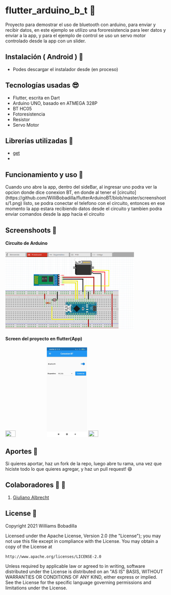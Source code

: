 # flutter_arduino_b_t :rocket:

Proyecto para demostrar el uso de bluetooth con arduino, para enviar y recibir datos, en este ejemplo se utilizo una fororesistencia para leer datos y enviar a la app, y para el ejemplo de control se uso un servo motor controlado desde la app con un slider.

## Instalación ( Android ) :dvd:

- Podes descargar el instalador desde (en proceso)

## Tecnologías usadas :sunglasses:

- Flutter, escrita en Dart
- Arduino UNO, basado en ATMEGA 328P
- BT HC05
- Fotoresistencia
- Resistor
- Servo Motor

## Librerías utilizadas :nut_and_bolt:

- [get](https://pub.dev/packages/get)
- []()

## Funcionamiento y uso :wrench:

<p> Cuando uno abre la app, dentro del sideBar, al ingresar uno podra ver la opcion donde dice conexion BT, en donde al tener el [circuito](https://github.com/WilliBobadilla/flutterArduinoBT/blob/master/screenshoots/1.png) listo, se podra conectar el telefono con el circuito, entonces en ese momento la app estara recibiendo datos desde el circuito y tambien podra enviar comandos desde la app hacia el circuito</p>

## Screenshoots :iphone:

#### Circuito de Arduino

<p float="left">
<img src="https://github.com/WilliBobadilla/flutterArduinoBT/blob/master/screenshoots/1.png"  width="80%" height="50%" />
</p>

#### Screen del proyecto en flutter(App)

<p float="left">
<img src="https://github.com/WilliBobadilla/flutterArduinoBT/blob/master/screenshoots/2.png"  width="25%" height="35%" />
<img src="https://github.com/WilliBobadilla/flutterArduinoBT/blob/master/screenshoots/3.jpeg"  width="25%" height="35%" />
<img src="https://github.com/WilliBobadilla/flutterArduinoBT/blob/master/screenshoots/4.png"  width="25%" height="35%" />
</p>

## Aportes :muscle:

Si quieres aportar, haz un fork de la repo, luego abre tu rama, una vez que hiciste todo lo que quieres agregar, y haz un pull request! :smile:

## Colaboradores :man: :woman:

1. [Giuliano Albrecht](https://github.com/giullianocht)

## License :page_facing_up:

Copyright 2021 Williams Bobadilla

Licensed under the Apache License, Version 2.0 (the "License");
you may not use this file except in compliance with the License.
You may obtain a copy of the License at

    http://www.apache.org/licenses/LICENSE-2.0

Unless required by applicable law or agreed to in writing, software
distributed under the License is distributed on an "AS IS" BASIS,
WITHOUT WARRANTIES OR CONDITIONS OF ANY KIND, either express or implied.
See the License for the specific language governing permissions and
limitations under the License.
